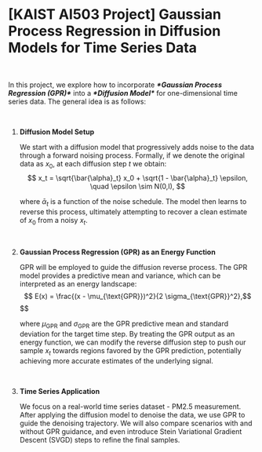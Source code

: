 # [KAIST AI503 Project] Gaussian Process Regression in Diffusion Models for Time Series Data

<br/>

In this project, we explore how to incorporate ***\*Gaussian Process Regression (GPR)\**** into a ***\*Diffusion Model\**** for one-dimensional time series data. The general idea is as follows:

<br/>

1. **Diffusion Model Setup**

   We start with a diffusion model that progressively adds noise to the data through a forward noising process. Formally, if we denote the original data as $x_0$, at each diffusion step $t$ we obtain:
$$
x_t = \sqrt{\bar{\alpha}_t} x_0 + \sqrt{1 - \bar{\alpha}_t} \epsilon, \quad \epsilon \sim N(0,I),
$$


   where $\bar{\alpha}_t$ is a function of the noise schedule. The model then learns to reverse this process, ultimately attempting to recover a clean estimate of $x_0$ from a noisy $x_t$.

<br/>

2. **Gaussian Process Regression (GPR) as an Energy Function**

   GPR will be employed to guide the diffusion reverse process. The GPR model provides a predictive mean and variance, which can be interpreted as an energy landscape:
$$
E(x) = \frac{(x - \mu_{\text{GPR}})^2}{2 \sigma_{\text{GPR}}^2},$$
$$


   where $\mu_{\text{GPR}}$ and $\sigma_{\text{GPR}}$ are the GPR predictive mean and standard deviation for the target time step. By treating the GPR output as an energy function, we can modify the reverse diffusion step to push our sample $x_t$ towards regions favored by the GPR prediction, potentially achieving more accurate estimates of the underlying signal.

<br/>

3. **Time Series Application**

   We focus on a real-world time series dataset - PM2.5 measurement. After applying the diffusion model to denoise the data, we use GPR to guide the denoising trajectory. We will also compare scenarios with and without GPR guidance, and even introduce Stein Variational Gradient Descent (SVGD) steps to refine the final samples.